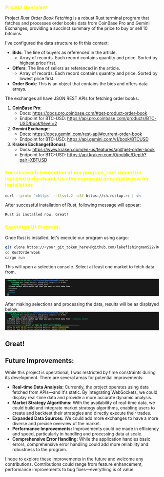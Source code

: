 <h3 style="color:yellow;">Project Overview:</h3>

Project _Rust Order Book Fetching_ is a robust Rust terminal program that fetches and processes order books data from CoinBase Pro and Gemini Exchanges, providing a succinct summary of the price to buy or sell 10 bitcoins.

I've configured the data structure to fit this context:

- **Bids**: The line of buyers as referenced in the article.
  - Array of records. Each record contains quantity and price. Sorted by highest price first.
- **Offers**: The line of sellers as referenced in the article.
  - Array of records. Each record contains quantity and price. Sorted by lowest price first.
- **Order Book**: This is an object that contains the bids and offers data arrays.

The exchanges all have JSON REST APIs for fetching order books.

1. **CoinBase Pro**:
   - Docs: <https://docs.pro.coinbase.com/#get-product-order-book>
   - Endpoint for BTC-USD: <https://api.pro.coinbase.com/products/BTC-USD/book?level=2>
2. **Gemini Exchange**:
   - Docs: <https://docs.gemini.com/rest-api/#current-order-book>
   - Endpoint for BTC-USD: <https://api.gemini.com/v1/book/BTCUSD>
3. **Kraken Exchange(Bonus)**:
   - Docs: <https://www.kraken.com/en-us/features/api#get-order-book>
   - Endpoint for BTC-USD: <https://api.kraken.com/0/public/Depth?pair=XBTUSD>

<h3 style="color:yellow">For successful execution of our program, rust should be installed beforehand. Use the command provided below for installation:</h3>

```bash
curl --proto '=https' --tlsv1.2 -sSf https://sh.rustup.rs | sh
```

After successful installation of Rust, following message will appear:

```
Rust is installed now. Great!
```

<h3 style="color:yellow;">Execution Of Program:</h3>
Once Rust is installed, let's execute our program using cargo:

```bash
git clone https://<your_git_token_here>@github.com/lakefishingman522/RustOrderBook.git
cd RustOrderBook
cargo run
```

This will open a selection console. Select at least one market to fetch data from.

![Oops!](./refer/selection.png)

After making selections and processing the data, results will be as displayed below:
![Alt Text](./refer/result.png)

## Great!

## Future Improvements:

While this project is operational, I was restricted by time constraints during its development. There are several areas for potential improvements:

- **Real-time Data Analysis:** Currently, the project operates using data fetched from APIs—and it's static. By integrating WebSockets, we could display real-time data and provide a more accurate dynamic analysis.
- **Market Strategy Algorithms:** With the availability of real-time data, we could build and integrate market strategy algorithms, enabling users to create and backtest their strategies and directly execute their trades.
- **Expanded Data Sources:** We could add more exchanges to have a more diverse and precise overview of the market.
- **Performance Improvements:** Improvements could be made in efficiency and speed, particularly in handling and processing data at scale.
- **Comprehensive Error Handling:** While the application handles basic errors, comprehensive error handling could add more reliability and robustness to the program.

I hope to explore these improvements in the future and welcome any contributions. Contributions could range from feature enhancement, performance improvements to bug fixes—everything is of value.
